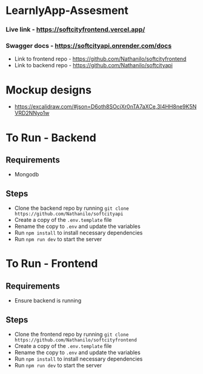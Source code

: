 # LearnlyApp-Assesment

### Live link - https://softcityfrontend.vercel.app/
### Swagger docs - https://softcityapi.onrender.com/docs

- Link to frontend repo - https://github.com/Nathanilo/softcityfrontend
- Link to backend repo - https://github.com/Nathanilo/softcityapi

# Mockup designs
- https://excalidraw.com/#json=D6oth8SOcjXr0nTA7aXCe,3I4HH8ne9K5NVRD2NNyo1w
 
# To Run - Backend

## Requirements
- Mongodb
  
## Steps  
- Clone the backend repo by running `git clone https://github.com/Nathanilo/softcityapi`
- Create a copy of the `.env.template` file
- Rename the copy to `.env` and update the variables
- Run `npm install` to install necessary dependencies
- Run `npm run dev` to start the server


# To Run - Frontend

## Requirements
- Ensure backend is running

## Steps
- Clone the frontend repo by running `git clone https://github.com/Nathanilo/softcityfrontend`
- Create a copy of the `.env.template` file
- Rename the copy to `.env` and update the variables
- Run `npm install` to install necessary dependencies
- Run `npm run dev` to start the server

